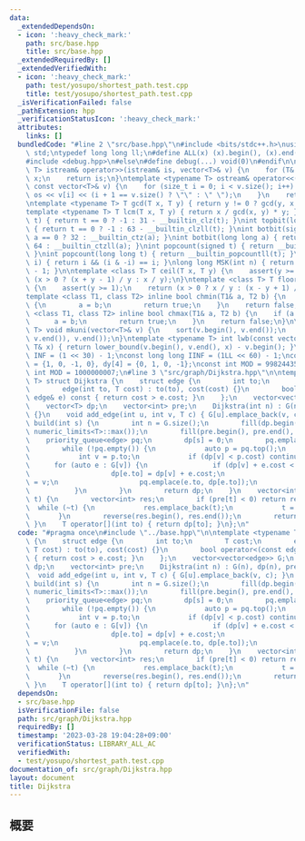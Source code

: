 ```yaml
---
data:
  _extendedDependsOn:
  - icon: ':heavy_check_mark:'
    path: src/base.hpp
    title: src/base.hpp
  _extendedRequiredBy: []
  _extendedVerifiedWith:
  - icon: ':heavy_check_mark:'
    path: test/yosupo/shortest_path.test.cpp
    title: test/yosupo/shortest_path.test.cpp
  _isVerificationFailed: false
  _pathExtension: hpp
  _verificationStatusIcon: ':heavy_check_mark:'
  attributes:
    links: []
  bundledCode: "#line 2 \"src/base.hpp\"\n#include <bits/stdc++.h>\nusing namespace\
    \ std;\ntypedef long long ll;\n#define ALL(x) (x).begin(), (x).end()\n#ifdef LOCAL\n\
    #include <debug.hpp>\n#else\n#define debug(...) void(0)\n#endif\n\ntemplate <typename\
    \ T> istream& operator>>(istream& is, vector<T>& v) {\n    for (T& x : v) is >>\
    \ x;\n    return is;\n}\ntemplate <typename T> ostream& operator<<(ostream& os,\
    \ const vector<T>& v) {\n    for (size_t i = 0; i < v.size(); i++) {\n       \
    \ os << v[i] << (i + 1 == v.size() ? \"\" : \" \");\n    }\n    return os;\n}\n\
    \ntemplate <typename T> T gcd(T x, T y) { return y != 0 ? gcd(y, x % y) : x; }\n\
    template <typename T> T lcm(T x, T y) { return x / gcd(x, y) * y; }\n\nint topbit(signed\
    \ t) { return t == 0 ? -1 : 31 - __builtin_clz(t); }\nint topbit(long long t)\
    \ { return t == 0 ? -1 : 63 - __builtin_clzll(t); }\nint botbit(signed a) { return\
    \ a == 0 ? 32 : __builtin_ctz(a); }\nint botbit(long long a) { return a == 0 ?\
    \ 64 : __builtin_ctzll(a); }\nint popcount(signed t) { return __builtin_popcount(t);\
    \ }\nint popcount(long long t) { return __builtin_popcountll(t); }\nbool ispow2(int\
    \ i) { return i && (i & -i) == i; }\nlong long MSK(int n) { return (1LL << n)\
    \ - 1; }\n\ntemplate <class T> T ceil(T x, T y) {\n    assert(y >= 1);\n    return\
    \ (x > 0 ? (x + y - 1) / y : x / y);\n}\ntemplate <class T> T floor(T x, T y)\
    \ {\n    assert(y >= 1);\n    return (x > 0 ? x / y : (x - y + 1) / y);\n}\n\n\
    template <class T1, class T2> inline bool chmin(T1& a, T2 b) {\n    if (a > b)\
    \ {\n        a = b;\n        return true;\n    }\n    return false;\n}\ntemplate\
    \ <class T1, class T2> inline bool chmax(T1& a, T2 b) {\n    if (a < b) {\n  \
    \      a = b;\n        return true;\n    }\n    return false;\n}\n\ntemplate <typename\
    \ T> void mkuni(vector<T>& v) {\n    sort(v.begin(), v.end());\n    v.erase(unique(v.begin(),\
    \ v.end()), v.end());\n}\ntemplate <typename T> int lwb(const vector<T>& v, const\
    \ T& x) { return lower_bound(v.begin(), v.end(), x) - v.begin(); }\n\nconst int\
    \ INF = (1 << 30) - 1;\nconst long long IINF = (1LL << 60) - 1;\nconst int dx[4]\
    \ = {1, 0, -1, 0}, dy[4] = {0, 1, 0, -1};\nconst int MOD = 998244353;\n// const\
    \ int MOD = 1000000007;\n#line 3 \"src/graph/Dijkstra.hpp\"\n\ntemplate <typename\
    \ T> struct Dijkstra {\n    struct edge {\n        int to;\n        T cost;\n\
    \        edge(int to, T cost) : to(to), cost(cost) {}\n        bool operator<(const\
    \ edge& e) const { return cost > e.cost; }\n    };\n    vector<vector<edge>> G;\n\
    \    vector<T> dp;\n    vector<int> pre;\n    Dijkstra(int n) : G(n), dp(n), pre(n)\
    \ {}\n    void add_edge(int u, int v, T c) { G[u].emplace_back(v, c); }\n    vector<T>\
    \ build(int s) {\n        int n = G.size();\n        fill(dp.begin(), dp.end(),\
    \ numeric_limits<T>::max());\n        fill(pre.begin(), pre.end(), -1);\n    \
    \    priority_queue<edge> pq;\n        dp[s] = 0;\n        pq.emplace(s, dp[s]);\n\
    \        while (!pq.empty()) {\n            auto p = pq.top();\n            pq.pop();\n\
    \            int v = p.to;\n            if (dp[v] < p.cost) continue;\n      \
    \      for (auto e : G[v]) {\n                if (dp[v] + e.cost < dp[e.to]) {\n\
    \                    dp[e.to] = dp[v] + e.cost;\n                    pre[e.to]\
    \ = v;\n                    pq.emplace(e.to, dp[e.to]);\n                }\n \
    \           }\n        }\n        return dp;\n    }\n    vector<int> restore(int\
    \ t) {\n        vector<int> res;\n        if (pre[t] < 0) return res;\n      \
    \  while (~t) {\n            res.emplace_back(t);\n            t = pre[t];\n \
    \       }\n        reverse(res.begin(), res.end());\n        return res;\n   \
    \ }\n    T operator[](int to) { return dp[to]; }\n};\n"
  code: "#pragma once\n#include \"../base.hpp\"\n\ntemplate <typename T> struct Dijkstra\
    \ {\n    struct edge {\n        int to;\n        T cost;\n        edge(int to,\
    \ T cost) : to(to), cost(cost) {}\n        bool operator<(const edge& e) const\
    \ { return cost > e.cost; }\n    };\n    vector<vector<edge>> G;\n    vector<T>\
    \ dp;\n    vector<int> pre;\n    Dijkstra(int n) : G(n), dp(n), pre(n) {}\n  \
    \  void add_edge(int u, int v, T c) { G[u].emplace_back(v, c); }\n    vector<T>\
    \ build(int s) {\n        int n = G.size();\n        fill(dp.begin(), dp.end(),\
    \ numeric_limits<T>::max());\n        fill(pre.begin(), pre.end(), -1);\n    \
    \    priority_queue<edge> pq;\n        dp[s] = 0;\n        pq.emplace(s, dp[s]);\n\
    \        while (!pq.empty()) {\n            auto p = pq.top();\n            pq.pop();\n\
    \            int v = p.to;\n            if (dp[v] < p.cost) continue;\n      \
    \      for (auto e : G[v]) {\n                if (dp[v] + e.cost < dp[e.to]) {\n\
    \                    dp[e.to] = dp[v] + e.cost;\n                    pre[e.to]\
    \ = v;\n                    pq.emplace(e.to, dp[e.to]);\n                }\n \
    \           }\n        }\n        return dp;\n    }\n    vector<int> restore(int\
    \ t) {\n        vector<int> res;\n        if (pre[t] < 0) return res;\n      \
    \  while (~t) {\n            res.emplace_back(t);\n            t = pre[t];\n \
    \       }\n        reverse(res.begin(), res.end());\n        return res;\n   \
    \ }\n    T operator[](int to) { return dp[to]; }\n};\n"
  dependsOn:
  - src/base.hpp
  isVerificationFile: false
  path: src/graph/Dijkstra.hpp
  requiredBy: []
  timestamp: '2023-03-28 19:04:28+09:00'
  verificationStatus: LIBRARY_ALL_AC
  verifiedWith:
  - test/yosupo/shortest_path.test.cpp
documentation_of: src/graph/Dijkstra.hpp
layout: document
title: Dijkstra
---
```


## 概要
